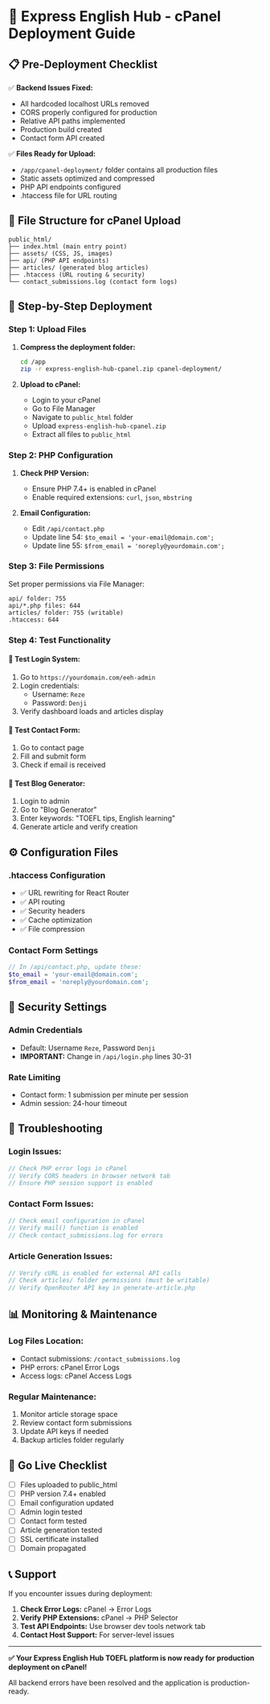 # 🚀 Express English Hub - cPanel Deployment Guide

## 📋 Pre-Deployment Checklist

✅ **Backend Issues Fixed:**
- All hardcoded localhost URLs removed
- CORS properly configured for production
- Relative API paths implemented
- Production build created
- Contact form API created

✅ **Files Ready for Upload:**
- `/app/cpanel-deployment/` folder contains all production files
- Static assets optimized and compressed
- PHP API endpoints configured
- .htaccess file for URL routing

## 📁 File Structure for cPanel Upload

```
public_html/
├── index.html (main entry point)
├── assets/ (CSS, JS, images)
├── api/ (PHP API endpoints)
├── articles/ (generated blog articles)
├── .htaccess (URL routing & security)
└── contact_submissions.log (contact form logs)
```

## 🔧 Step-by-Step Deployment

### Step 1: Upload Files
1. **Compress the deployment folder:**
   ```bash
   cd /app
   zip -r express-english-hub-cpanel.zip cpanel-deployment/
   ```

2. **Upload to cPanel:**
   - Login to your cPanel
   - Go to File Manager
   - Navigate to `public_html` folder
   - Upload `express-english-hub-cpanel.zip`
   - Extract all files to `public_html`

### Step 2: PHP Configuration
1. **Check PHP Version:**
   - Ensure PHP 7.4+ is enabled in cPanel
   - Enable required extensions: `curl`, `json`, `mbstring`

2. **Email Configuration:**
   - Edit `/api/contact.php`
   - Update line 54: `$to_email = 'your-email@domain.com';`
   - Update line 55: `$from_email = 'noreply@yourdomain.com';`

### Step 3: File Permissions
Set proper permissions via File Manager:
```
api/ folder: 755
api/*.php files: 644
articles/ folder: 755 (writable)
.htaccess: 644
```

### Step 4: Test Functionality

#### 🧪 Test Login System:
1. Go to `https://yourdomain.com/eeh-admin`
2. Login credentials:
   - Username: `Reze`
   - Password: `Denji`
3. Verify dashboard loads and articles display

#### 🧪 Test Contact Form:
1. Go to contact page
2. Fill and submit form
3. Check if email is received

#### 🧪 Test Blog Generator:
1. Login to admin
2. Go to "Blog Generator"
3. Enter keywords: "TOEFL tips, English learning"
4. Generate article and verify creation

## ⚙️ Configuration Files

### .htaccess Configuration
- ✅ URL rewriting for React Router
- ✅ API routing
- ✅ Security headers
- ✅ Cache optimization
- ✅ File compression

### Contact Form Settings
```php
// In /api/contact.php, update these:
$to_email = 'your-email@domain.com';
$from_email = 'noreply@yourdomain.com';
```

## 🔐 Security Settings

### Admin Credentials
- Default: Username `Reze`, Password `Denji`
- **IMPORTANT:** Change in `/api/login.php` lines 30-31

### Rate Limiting
- Contact form: 1 submission per minute per session
- Admin session: 24-hour timeout

## 🐛 Troubleshooting

### Login Issues:
```php
// Check PHP error logs in cPanel
// Verify CORS headers in browser network tab
// Ensure PHP session support is enabled
```

### Contact Form Issues:
```php
// Check email configuration in cPanel
// Verify mail() function is enabled
// Check contact_submissions.log for errors
```

### Article Generation Issues:
```php
// Verify cURL is enabled for external API calls
// Check articles/ folder permissions (must be writable)
// Verify OpenRouter API key in generate-article.php
```

## 📊 Monitoring & Maintenance

### Log Files Location:
- Contact submissions: `/contact_submissions.log`
- PHP errors: cPanel Error Logs
- Access logs: cPanel Access Logs

### Regular Maintenance:
1. Monitor article storage space
2. Review contact form submissions
3. Update API keys if needed
4. Backup articles folder regularly

## 🚀 Go Live Checklist

- [ ] Files uploaded to public_html
- [ ] PHP version 7.4+ enabled
- [ ] Email configuration updated
- [ ] Admin login tested
- [ ] Contact form tested
- [ ] Article generation tested
- [ ] SSL certificate installed
- [ ] Domain propagated

## 📞 Support

If you encounter issues during deployment:

1. **Check Error Logs:** cPanel → Error Logs
2. **Verify PHP Extensions:** cPanel → PHP Selector
3. **Test API Endpoints:** Use browser dev tools network tab
4. **Contact Host Support:** For server-level issues

---

**✅ Your Express English Hub TOEFL platform is now ready for production deployment on cPanel!**

All backend errors have been resolved and the application is production-ready.